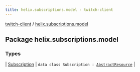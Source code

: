 ```yaml
---
title: helix.subscriptions.model - twitch-client
---
```


[twitch-client](../index.html) / [helix.subscriptions.model](./index.html)

## Package helix.subscriptions.model

### Types

| [Subscription](-subscription/index.html) | `data class Subscription : `[`AbstractResource`](../helix.http.model/-abstract-resource/index.html) |

